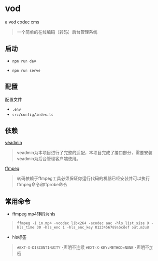 # vod

a vod codec cms

> 一个简单的在线编码（转码）后台管理系统

## 启动

- `npm run dev`

- `npm run serve`

## 配置

配置文件
- `.env`
- `src/config/index.ts`

## 依赖

[veadmin](https://github.com/penndev/veadmin)
> veadmin为本项目进行了完整的适配，本项目完成了接口部分，需要安装veadmin为后台管理客户端使用。

[ffmpeg](https://ffmpeg.org)
> 转码依赖于ffmpeg工具必须保证你运行代码的机器已经安装并可以执行ffmpeg命令和ffprobe命令

## 常用命令

- ffmpeg mp4转码为hls

> `ffmpeg -i in.mp4 -vcodec libx264 -acodec aac -hls_list_size 0 -hls_time 30 -hls_enc 1 -hls_enc_key 0123456789abcdef out.m3u8`

- hls标签

> `#EXT-X-DISCONTINUITY` -声明不连续
> `#EXT-X-KEY:METHOD=NONE` -声明不加密